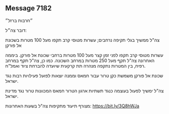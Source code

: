 ## Message 7182

״חרבות ברזל״

דובר צה״ל:

צה"ל ממשיך בגלי תקיפה נרחבים; עשרות מטוסי קרב תקפו מעל 100 מטרות בשכונת אל פורקן

עשרות מטוסי קרב תקפו לפני זמן קצר מעל 100 מטרות ברחבי שכונת אל פורקן. ביממה האחרונה צה"ל תקף מעל 250 מטרות במרחב השכונה.
 כמו כן, צה"ל תקף במרחב רפיח, בין המטרות נתקפה מנהרה תת קרקעית שיועדה להברחת ציוד ואמל"ח.

שכונת אל פורקן משמשת כקן טרור עבור חמאס וממנה יוצאות לפועל פעילויות רבות נגד ישראל.

צה"ל ימשיך לפעול בעוצמה כנגד תשתיות ארגון הטרור חמאס המכוונות טרור נגד מדינת ישראל.

מצורף תיעוד מתקיפות צה"ל בשעות האחרונות: https://bit.ly/3Q8hWJa

